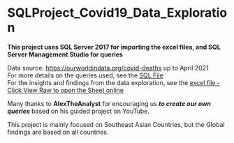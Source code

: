 # SQLProject_Covid19_Data_Exploration
**This project uses SQL Server 2017 for importing the excel files, and SQL Server Management Studio for queries**

Data source: https://ourworldindata.org/covid-deaths up to April 2021<br>
For more details on the queries used, see the [SQL File](https://github.com/SandyGCabanes/SQLProject_Covid19_Data_Exploration/blob/main/SQL_Project_SEA_Data%20Exploration.sql)
<br>
For the insights and findings from the data exploration, see the [excel file - Click View Raw to open the Sheet online](https://github.com/SandyGCabanes/SQLProject_Covid19_Data_Exploration/blob/main/Findings%20from%20SQL%20data%20explorations.xlsx)

Many thanks to **AlexTheAnalyst** for encouraging us ***to create our own queries*** based on his guided project on YouTube.<br>

This project is mainly focused on Southeast Asian Countries, but the Global findings are based on all countries.
